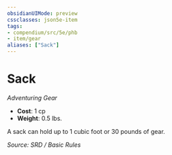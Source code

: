 ```yaml
---
obsidianUIMode: preview
cssclasses: json5e-item
tags:
- compendium/src/5e/phb
- item/gear
aliases: ["Sack"]
---
```

# Sack
*Adventuring Gear*  

- **Cost**: 1 cp
- **Weight**: 0.5 lbs.

A sack can hold up to 1 cubic foot or 30 pounds of gear.

*Source: SRD / Basic Rules*